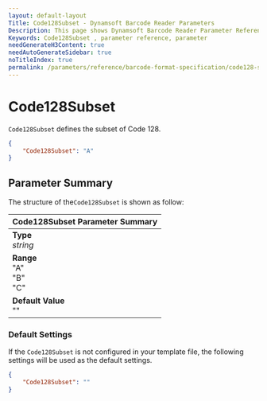 ```yaml
---
layout: default-layout
Title: Code128Subset - Dynamsoft Barcode Reader Parameters
Description: This page shows Dynamsoft Barcode Reader Parameter Reference for Code128Subset  .
Keywords: Code128Subset , parameter reference, parameter
needGenerateH3Content: true
needAutoGenerateSidebar: true
noTitleIndex: true
permalink: /parameters/reference/barcode-format-specification/code128-subset.html
---
```


# Code128Subset  

`Code128Subset` defines the subset of Code 128.


```json
{
    "Code128Subset": "A"
}
```


## Parameter Summary
The structure of the`Code128Subset` is shown as follow:

| Code128Subset  Parameter Summary |
| :--------------------------------- |
| **Type**<br>*string* |
| **Range**<br>"A"<br>"B"<br>"C" |
| **Default Value**<br> ""|


### Default Settings

If the `Code128Subset` is not configured in your template file, the following settings will be used as the default settings.

```json
{
    "Code128Subset": ""
}
```
